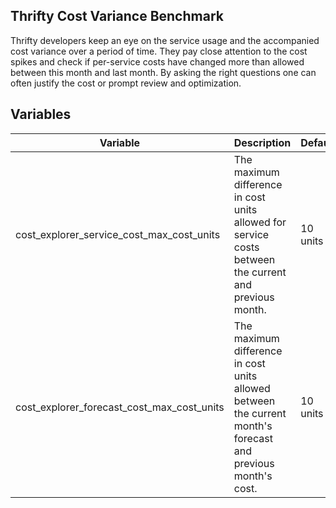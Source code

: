 ## Thrifty Cost Variance Benchmark

Thrifty developers keep an eye on the service usage and the accompanied cost variance over a period of time. They pay close attention to the cost spikes and check if per-service costs have changed more than allowed between this month and last month. By asking the right questions one can often justify the cost or prompt review and optimization.

## Variables

| Variable                                  | Description                                                                                            | Default  |
| ----------------------------------------- | ------------------------------------------------------------------------------------------------------ | -------- |
| cost_explorer_service_cost_max_cost_units | The maximum difference in cost units allowed for service costs between the current and previous month. | 10 units |
| cost_explorer_forecast_cost_max_cost_units | The maximum difference in cost units allowed between the current month's forecast and previous month's cost. | 10 units |
